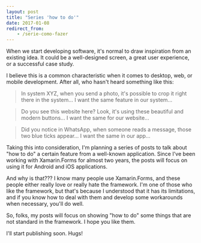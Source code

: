 ```yaml
---
layout: post
title: "Series 'how to do'"
date: 2017-01-08
redirect_from:
    - /serie-como-fazer
---
```


<p class="intro"><span class="dropcap">W</span>hen we start developing software, it's normal to draw inspiration from an existing idea. It could be a well-designed screen, a great user experience, or a successful case study.</p>

I believe this is a common characteristic when it comes to desktop, web, or mobile development. After all, who hasn't heard something like this:

<blockquote>In system XYZ, when you send a photo, it's possible to crop it right there in the system... I want the same feature in our system...</blockquote>

<blockquote>Do you see this website here? Look, it's using these beautiful and modern buttons... I want the same for our website...</blockquote>

<blockquote>Did you notice in WhatsApp, when someone reads a message, those two blue ticks appear... I want the same in our app...</blockquote>

Taking this into consideration, I'm planning a series of posts to talk about "how to do" a certain feature from a well-known application. Since I've been working with Xamarin.Forms for almost two years, the posts will focus on using it for Android and iOS applications.

And why is that??? I know many people use Xamarin.Forms, and these people either really love or really hate the framework. I'm one of those who like the framework, but that's because I understood that it has its limitations, and if you know how to deal with them and develop some workarounds when necessary, you'll do well.

So, folks, my posts will focus on showing "how to do" some things that are not standard in the framework. I hope you like them.

I'll start publishing soon. Hugs!